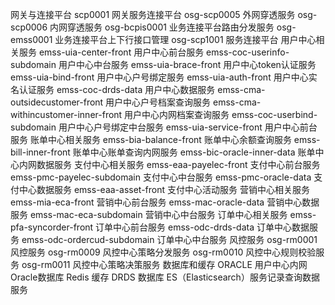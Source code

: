 网关与连接平台
scp0001 网关服务连接平台
osg-scp0005 外网穿透服务
osg-scp0006 内网穿透服务
osg-bcpis0001 业务连接平台路由分发服务
osg-emss0001 业务连接平台上下行接口管理
osg-scp1001 服务连接平台
用户中心相关服务
emss-uia-center-front 用户中心前台服务
emss-coc-userinfo-subdomain 用户中心中台服务
emss-uia-brace-front 用户中心token认证服务
emss-uia-bind-front 用户中心户号绑定服务
emss-uia-auth-front 用户中心实名认证服务
emss-coc-drds-data 用户中心数据服务
emss-cma-outsidecustomer-front 用户中心户号档案查询服务
emss-cma-withincustomer-inner-front 用户中心内网档案查询服务
emss-coc-userbind-subdomain 用户中心户号绑定中台服务
emss-uia-service-front 用户中心前台服务
账单中心相关服务
emss-bia-balance-front 账单中心余额查询服务
emss-bill-inner-front 账单中心账单查询内网服务
emss-bic-oracle-inner-data 账单中心内网数据服务
支付中心相关服务
emss-eaa-payelec-front 支付中心前台服务
emss-pmc-payelec-subdomain 支付中心中台服务
emss-pmc-oracle-data 支付中心数据服务
emss-eaa-asset-front 支付中心活动服务
营销中心相关服务
emss-mia-eca-front 营销中心前台服务
emss-mac-oracle-data 营销中心数据服务
emss-mac-eca-subdomain 营销中心中台服务
订单中心相关服务
emss-pfa-syncorder-front 订单中心前台服务
emss-odc-drds-data 订单中心数据服务
emss-odc-ordercud-subdomain 订单中心中台服务
风控服务
osg-rm0001 风控服务
osg-rm0009 风控中心策略分发服务
osg-rm0010 风控中心规则校验服务
osg-rm0011 风控中心策略决策服务
数据库和缓存
ORACLE 用户中心内网Oracle数据库
Redis 缓存
DRDS 数据库
ES（Elasticsearch）服务记录查询数据服务